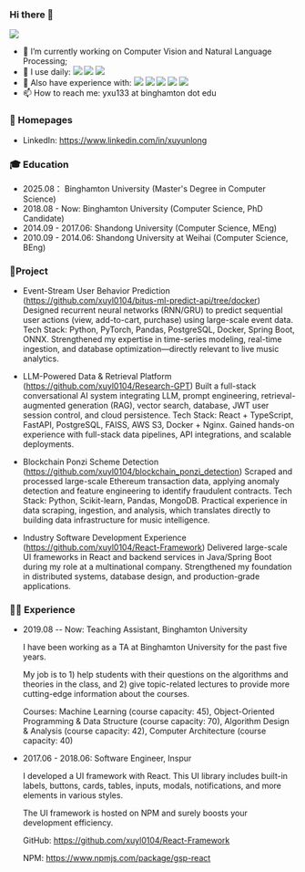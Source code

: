 ### Hi there 👋

![](https://github-readme-stats.vercel.app/api?username=xuyl0104)

- 🔭 I’m currently working on Computer Vision and Natural Language Processing;
- 🏅 I use daily: ![](https://img.shields.io/badge/Python-3776AB?style=for-the-badge&logo=python&logoColor=white) ![](https://img.shields.io/badge/Java-ED8B00?style=for-the-badge&logo=java&logoColor=white) ![](https://img.shields.io/badge/C%2B%2B-00599C?style=for-the-badge&logo=c%2B%2B&logoColor=white)
- 🎫 Also have experience with: ![](https://img.shields.io/badge/React-20232A?style=for-the-badge&logo=react&logoColor=61DAFB) ![](https://img.shields.io/badge/Angular-DD0031?style=for-the-badge&logo=angular&logoColor=white)	![](https://img.shields.io/badge/JavaScript-F7DF1E?style=for-the-badge&logo=javascript&logoColor=black) ![](https://img.shields.io/badge/HTML5-E34F26?style=for-the-badge&logo=html5&logoColor=white) ![](https://img.shields.io/badge/.NET-5C2D91?style=for-the-badge&logo=.net&logoColor=white)
- 📫 How to reach me: yxu133 at binghamton dot edu


### 📎 Homepages
- LinkedIn: https://www.linkedin.com/in/xuyunlong

### 🎓 Education
- 2025.08： Binghamton University (Master's Degree in Computer Science)
- 2018.08 - Now: Binghamton University (Computer Science, PhD Candidate)
- 2014.09 - 2017.06: Shandong University (Computer Science, MEng)
- 2010.09 - 2014.06: Shandong University at Weihai (Computer Science, BEng)

### 🧩Project
- Event-Stream User Behavior Prediction (https://github.com/xuyl0104/bitus-ml-predict-api/tree/docker)
    Designed recurrent neural networks (RNN/GRU) to predict sequential user actions (view, add-to-cart, purchase) using large-scale event data.
    Tech Stack: Python, PyTorch, Pandas, PostgreSQL, Docker, Spring Boot, ONNX.
    Strengthened my expertise in time-series modeling, real-time ingestion, and database optimization—directly relevant to live music analytics.
  
- LLM-Powered Data & Retrieval Platform (https://github.com/xuyl0104/Research-GPT)
    Built a full-stack conversational AI system integrating LLM, prompt engineering, retrieval-augmented generation (RAG), vector search, database, JWT user session control, and cloud persistence.
    Tech Stack: React + TypeScript, FastAPI, PostgreSQL, FAISS, AWS S3, Docker + Nginx.
    Gained hands-on experience with full-stack data pipelines, API integrations, and scalable deployments.

- Blockchain Ponzi Scheme Detection (https://github.com/xuyl0104/blockchain_ponzi_detection)
    Scraped and processed large-scale Ethereum transaction data, applying anomaly detection and feature engineering to identify fraudulent contracts.
    Tech Stack: Python, Scikit-learn, Pandas, MongoDB.
    Practical experience in data scraping, ingestion, and analysis, which translates directly to building data infrastructure for music intelligence.

- Industry Software Development Experience (https://github.com/xuyl0104/React-Framework)
    Delivered large-scale UI frameworks in React and backend services in Java/Spring Boot during my role at a multinational company.
    Strengthened my foundation in distributed systems, database design, and production-grade applications.


### 👨‍💻 Experience
- 2019.08 -- Now: Teaching Assistant, Binghamton University

    I have been working as a TA at Binghamton University for the past five years.

    My job is to 1) help students with their questions on the algorithms and theories in the class, and 2) give topic-related lectures to provide more cutting-edge information about the courses.

    Courses: Machine Learning (course capacity: 45), Object-Oriented Programming & Data Structure (course capacity: 70), Algorithm Design & Analysis (course capacity: 42), Computer Architecture (course capacity: 40)

- 2017.06 - 2018.06: Software Engineer, Inspur 
  
    I developed a UI framework with React. This UI library includes built-in labels, buttons, cards, tables, inputs, modals, notifications, and more elements in various styles. 

    The UI framework is hosted on NPM and surely boosts your development efficiency.

    GitHub: https://github.com/xuyl0104/React-Framework
    
    NPM: https://www.npmjs.com/package/gsp-react

  
  

